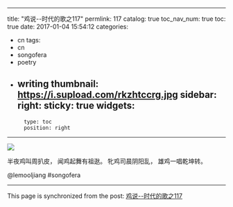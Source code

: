 
---
title: "鸡说--时代的歌之117"
permlink: 117
catalog: true
toc_nav_num: true
toc: true
date: 2017-01-04 15:54:12
categories:
- cn
tags:
- cn
- songofera
- poetry
- writing
thumbnail: https://i.supload.com/rkzhtccrg.jpg
sidebar:
    right:
        sticky: true
widgets:
    -
        type: toc
        position: right
---


![](https://i.supload.com/rkzhtccrg.jpg)

半夜鸡叫周扒皮，
闻鸡起舞有祖逖。
牝鸡司晨阴阳乱，
雄鸡一唱乾坤转。

 @lemooljiang       #songofera

- - -

This page is synchronized from the post: [鸡说--时代的歌之117](https://steemit.com/@lemooljiang/117)
